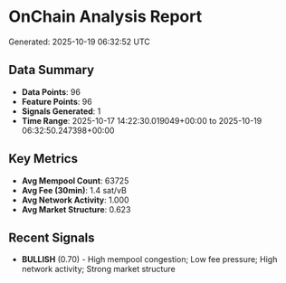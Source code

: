 # OnChain Analysis Report
Generated: 2025-10-19 06:32:52 UTC

## Data Summary
- **Data Points**: 96
- **Feature Points**: 96
- **Signals Generated**: 1
- **Time Range**: 2025-10-17 14:22:30.019049+00:00 to 2025-10-19 06:32:50.247398+00:00

## Key Metrics
- **Avg Mempool Count**: 63725
- **Avg Fee (30min)**: 1.4 sat/vB
- **Avg Network Activity**: 1.000
- **Avg Market Structure**: 0.623

## Recent Signals
- **BULLISH** (0.70) - High mempool congestion; Low fee pressure; High network activity; Strong market structure
